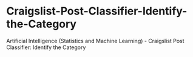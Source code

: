 # Craigslist-Post-Classifier-Identify-the-Category
Artificial Intelligence (Statistics and Machine Learning) - Craigslist Post Classifier: Identify the Category
